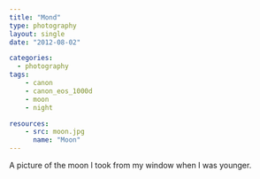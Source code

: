 ```yaml
---
title: "Mond"
type: photography
layout: single
date: "2012-08-02"

categories: 
  - photography
tags:
    - canon
    - canon_eos_1000d
    - moon
    - night

resources:
    - src: moon.jpg
      name: "Moon"
---
```


A picture of the moon I took from my window when I was younger.